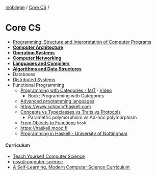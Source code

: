 [mobilege](https://github.com/mobilege/mobilege.github.io/blob/master/README.md) / 
[Core CS](https://github.com/mobiledge/mobiledge.github.io/blob/master/core-cs.md) /

# Core CS
- [Programming: Structure and Interpretation of Computer Programs](https://github.com/mobilege/sicp/blob/master/README.md)
- [**Computer Architecture**](https://github.com/mobilege/computer-architecture/blob/master/README.md)
- [**Operating Systems**](https://github.com/mobilege/operating-systems/blob/main/README.md)
- [**Computer Networking**](https://github.com/mobilege/computer-networking/blob/master/README.md)
- [**Languages and Compilers**](https://github.com/mobilege/compilers/blob/master/README.md)
- [**Algorithms and Data Structures**](https://github.com/mobilege/algorithms)
- Databases
- [Distributed Systems](https://github.com/mobilege/distributed-systems/blob/master/README.md)
- Functional Programming
  - [Programming with Categories - MIT](http://brendanfong.com/programmingcats.html) · [Video](https://youtube.com/playlist?list=PLhgq-BqyZ7i7MTGhUROZy3BOICnVixETS)
    - Book: Programming with Categories 
  - [Advanced programming languages](https://matt.might.net/articles/best-programming-languages/)
  - https://www.schoolofhaskell.com
  - [Concepts vs Typeclasses vs Traits vs Protocols](https://www.youtube.com/watch?v=E-2y1qHQvTg)
    - Parametric polymorphism vs Ad-hoc polymorphism
  - [From Objects to Functions](https://pragprog.com/titles/uboop/from-objects-to-functions/) `book`
  - https://haskell.mooc.fi
  - [Programming in Haskell - University of Nottingham](http://www.cs.nott.ac.uk/~pszgmh/pih.html)
 

    
#### Curriculum 
- [Teach Yourself Computer Science](https://teachyourselfcs.com/)
- [ossu/computer-science](https://github.com/ossu/computer-science)
- [A Self-Learning, Modern Computer Science Curriculum](https://functionalcs.github.io/curriculum/)
